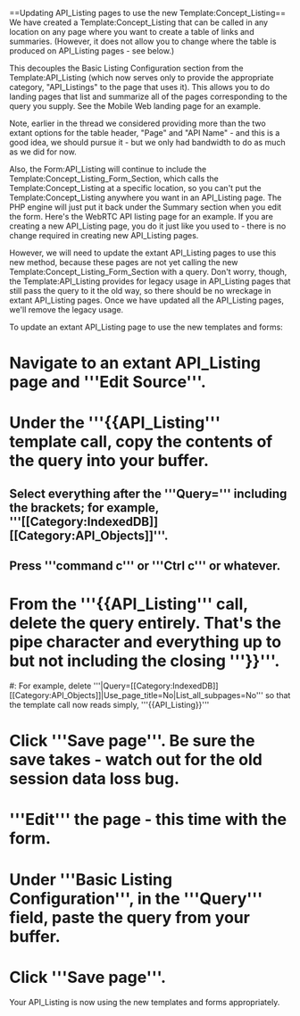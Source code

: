 ==Updating API_Listing pages to use the new Template:Concept_Listing==
We have created a Template:Concept_Listing that can be called in any location on any page where you want to create a table of links and summaries. (However, it does not allow you to change where the table is produced on API_Listing pages - see below.)

This decouples the Basic Listing Configuration section from the Template:API_Listing (which now serves only to provide the appropriate category, "API_Listings" to the page that uses it). This allows you to do landing pages that list and summarize all of the pages corresponding to the query you supply. See the Mobile Web landing page for an example.

Note, earlier in the thread we considered providing more than the two extant options for the table header, "Page" and "API Name" - and this is a good idea, we should pursue it - but we only had bandwidth to do as much as we did for now.

Also, the Form:API_Listing will continue to include the Template:Concept_Listing_Form_Section, which calls the Template:Concept_Listing at a specific location, so you can't put the Template:Concept_Listing anywhere you want in an API_Listing page. The PHP engine will just put it back under the Summary section when you edit the form. Here's the WebRTC API listing page for an example. If you are creating a new API_Listing page, you do it just like you used to - there is no change required in creating new API_Listing pages.

However, we will need to update the extant API_Listing pages to use this new method, because these pages are not yet calling the new Template:Concept_Listing_Form_Section with a query. Don't worry, though, the Template:API_Listing provides for legacy usage in API_Listing pages that still pass the query to it the old way, so there should be no wreckage in extant API_Listing pages. Once we have updated all the API_Listing pages, we'll remove the legacy usage.

To update an extant API_Listing page to use the new templates and forms:

# Navigate to an extant API_Listing page and '''Edit Source'''.
#  Under the '''<nowiki>{{API_Listing</nowiki>''' template call, copy the contents of the query into your buffer.
## Select everything after the '''Query=''' including the brackets; for example, '''<nowiki>[[Category:IndexedDB]][[Category:API_Objects]]</nowiki>'''.
## Press '''command c''' or '''Ctrl c''' or whatever.
# From the '''<nowiki>{{API_Listing</nowiki>''' call, delete the query entirely. That's the pipe character and everything up to but not including the closing '''}}'''.
#: For example, delete '''<nowiki>|Query=[[Category:IndexedDB]][[Category:API_Objects]]|Use_page_title=No|List_all_subpages=No</nowiki>''' so that the template call now reads simply, '''<nowiki>{{API_Listing}}</nowiki>'''
# Click '''Save page'''. Be sure the save takes - watch out for the old session data loss bug.
# '''Edit''' the page - this time with the form.
# Under '''Basic Listing Configuration''', in the '''Query''' field, paste the query from your buffer.
# Click '''Save page'''.
Your API_Listing is now using the new templates and forms appropriately.
